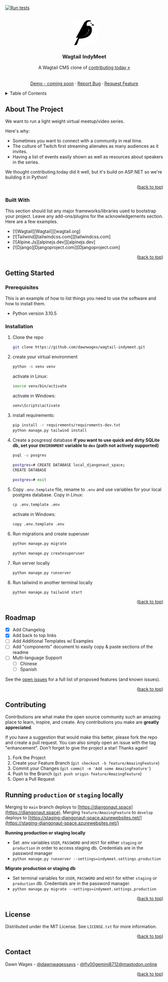 <a name="readme-top"></a>
<!--
*** build from Best-README-Template.
-->



<!-- PROJECT SHIELDS -->
[![Run tests](https://github.com/djangonaut-space/wagtail-indymeet/actions/workflows/tests.yml/badge.svg)](https://github.com/djangonaut-space/wagtail-indymeet/actions/workflows/tests.yml)
<!-- [![Contributors][contributors-shield]][contributors-url]
[![Forks][forks-shield]][forks-url]
[![Stargazers][stars-shield]][stars-url]
[![Issues][issues-shield]][issues-url]
[![MIT License][license-shield]][license-url] -->



<!-- PROJECT LOGO -->
<br />
<div align="center">
  <a href="https://github.com/dawnwages/wagtail-indymeet/">
    <img src="indymeet/static/img/wagtail.png" alt="Wagtail Logo" width="80" height="80">
  </a>

  <h3 align="center">Wagtail IndyMeet</h3>

  <p align="center">
    A Wagtail CMS clone of <a href="https://contributing.today">contributing today »</a>
    <br />
    <br />
    <br />
    <a href="">Demo - coming soon</a>
    ·
    <a href="">Report Bug</a>
    ·
    <a href="">Request Feature</a>
  </p>
</div>



<!-- TABLE OF CONTENTS -->
<details>
  <summary>Table of Contents</summary>
  <ol>
    <li>
      <a href="#about-the-project">About The Project</a>
      <ul>
        <li><a href="#built-with">Built With</a></li>
      </ul>
    </li>
    <li>
      <a href="#getting-started">Getting Started</a>
      <ul>
        <li><a href="#prerequisites">Prerequisites</a></li>
        <li><a href="#installation">Installation</a></li>
      </ul>
    </li>
    <li><a href="#usage">Usage</a></li>
    <li><a href="#roadmap">Roadmap</a></li>
    <li><a href="#contributing">Contributing</a></li>
    <li><a href="#license">License</a></li>
    <li><a href="#contact">Contact</a></li>
    <li><a href="#acknowledgments">Acknowledgments</a></li>
  </ol>
</details>



<!-- ABOUT THE PROJECT -->
## About The Project

We want to run a light weight virtual meetup/video series.

Here's why:
* Sometimes you want to connect with a community in real time.
* The culture of Twitch first streaming alienates as many audiences as it invites.
* Having a list of events easily shown as well as resources about speakers in the series.

We thought contributing.today did it well, but it's build on ASP.NET so we're building it in Python!

<p align="right">(<a href="#readme-top">back to top</a>)</p>



### Built With

This section should list any major frameworks/libraries used to bootstrap your project. Leave any add-ons/plugins for the acknowledgements section. Here are a few examples.

* [![Wagtail][Wagtail]][wagtail.org]
* [![Tailwind][tailwindcss.com]][tailwindcss.com]
* [![Alpine.Js][alpinejs.dev]][alpinejs.dev]
* [![Django][Djangoproject.com]][Djangoproject.com]

<p align="right">(<a href="#readme-top">back to top</a>)</p>



<!-- GETTING STARTED -->
## Getting Started


### Prerequisites

This is an example of how to list things you need to use the software and how to install them.
* Python version 3.10.5

### Installation

1. Clone the repo
   ```sh
   git clone https://github.com/dawnwages/wagtail-indymeet.git
   ```
2. create your virtual environment
   ```sh
   python -m venv venv
   ```
   activate in Linux:
   ```sh
   source venv/bin/activate
   ```
   activate in Windows:
   ```sh
   venv\Scripts\activate
   ```
3. install requirements:
   ```sh
   pip install -r requirements/requirements-dev.txt
   python manage.py tailwind install
   ```
4. Create a posgresql database **if you want to use quick and dirty SQLite db, set your `ENVIRONMENT` variable to `dev` (path not actively supported)**
   ```sh
   psql -u posgres
   ```
   ```sh
   postgres=# CREATE DATABASE local_djangonaut_space;
   CREATE DATABASE
   ```
   ```sh
   postgres=# exit
   ```
5. Copy `.env.template` file, rename to `.env` and use variables for your local postgres database.
   Copy in Linux:
   ```sh
   cp .env.template .env
   ```
   activate in Windows:
   ```sh
   copy .env.template .env
   ```
6. Run migrations and create superuser
   ```sh
   python manage.py migrate
   ```
   ```sh
   python manage.py createsuperuser
   ```
7. Run server locally
   ```sh
   python manage.py runserver
   ```
8. Run tailwind in another terminal locally
   ```sh
   python manage.py tailwind start
   ```

<p align="right">(<a href="#readme-top">back to top</a>)</p>




<!-- ROADMAP -->
## Roadmap

- [x] Add Changelog
- [x] Add back to top links
- [ ] Add Additional Templates w/ Examples
- [ ] Add "components" document to easily copy & paste sections of the readme
- [ ] Multi-language Support
    - [ ] Chinese
    - [ ] Spanish

See the [open issues](https://github.com/dawnwages/wagtail-indymeet/issues) for a full list of proposed features (and known issues).

<p align="right">(<a href="#readme-top">back to top</a>)</p>



<!-- CONTRIBUTING -->
## Contributing

Contributions are what make the open source community such an amazing place to learn, inspire, and create. Any contributions you make are **greatly appreciated**.

If you have a suggestion that would make this better, please fork the repo and create a pull request. You can also simply open an issue with the tag "enhancement".
Don't forget to give the project a star! Thanks again!

1. Fork the Project
2. Create your Feature Branch (`git checkout -b feature/AmazingFeature`)
3. Commit your Changes (`git commit -m 'Add some AmazingFeature'`)
4. Push to the Branch (`git push origin feature/AmazingFeature`)
5. Open a Pull Request

## Running `production` or `staging` locally
Merging to `main` branch deploys to [https://djangonaut.space](https://djangonaut.space). Merging `feature/AmazingFeature` to `develop` deploys to [https://staging-djangonaut-space.azurewebsites.net/](https://staging-djangonaut-space.azurewebsites.net/)

**Running production or staging locally**
- Set .env variables `USER`, `PASSWORD` and `HOST` for either `staging` or `production` in order to access staging db. Credentials are in the password manager
- `python manage.py runserver --settings=indymeet.settings.production`

**Migrate production or staging db**
- Set terminal variables for `USER`, `PASSWORD` and `HOST` for either `staging` or `production` db. Credentials are in the password manager.
- `python manage.py migrate --settings=indymeet.settings.production`

<p align="right">(<a href="#readme-top">back to top</a>)</p>



<!-- LICENSE -->
## License

Distributed under the MIT License. See `LICENSE.txt` for more information.

<p align="right">(<a href="#readme-top">back to top</a>)</p>



<!-- CONTACT -->
## Contact

Dawn Wages - [@dawnwagessays](https://twitter.com/dawnwagessays) - [@fly00gemini8712@mastodon.online](https://mastodon.online/@fly00gemini8712)


<p align="right">(<a href="#readme-top">back to top</a>)</p>
